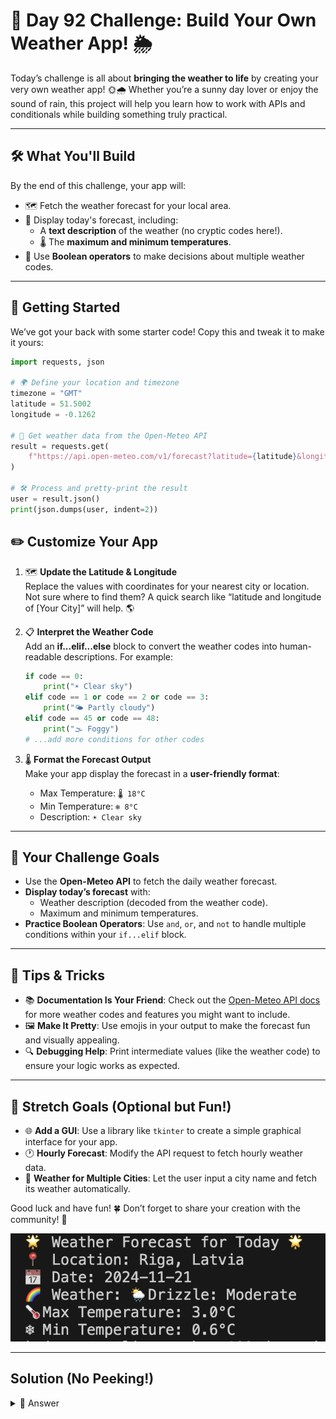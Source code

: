 # 🌟 **Day 92 Challenge: Build Your Own Weather App!** 🌦️

Today’s challenge is all about **bringing the weather to life** by creating your very own weather app! 🌞🌧️ Whether you’re a sunny day lover or enjoy the sound of rain, this project will help you learn how to work with APIs and conditionals while building something truly practical.

---

## 🛠️ **What You'll Build**
By the end of this challenge, your app will:
- 🗺️ Fetch the weather forecast for your local area.
- 📅 Display today's forecast, including:
  - A **text description** of the weather (no cryptic codes here!).
  - 🌡️ The **maximum and minimum temperatures**.
- 🧠 Use **Boolean operators** to make decisions about multiple weather codes.

---

## 🚀 **Getting Started**
We’ve got your back with some starter code! Copy this and tweak it to make it yours:

```python
import requests, json

# 🌍 Define your location and timezone
timezone = "GMT"
latitude = 51.5002
longitude = -0.1262

# 🔗 Get weather data from the Open-Meteo API
result = requests.get(
    f"https://api.open-meteo.com/v1/forecast?latitude={latitude}&longitude={longitude}&daily=weathercode,temperature_2m_max,temperature_2m_min&timezone={timezone.upper()}"
)

# 🛠️ Process and pretty-print the result
user = result.json()
print(json.dumps(user, indent=2))
```

## ✏️ **Customize Your App**
1. 🗺️ **Update the Latitude & Longitude**  
   Replace the values with coordinates for your nearest city or location. Not sure where to find them? A quick search like “latitude and longitude of [Your City]” will help. 🌎

2. 📋 **Interpret the Weather Code**  
   Add an **if...elif...else** block to convert the weather codes into human-readable descriptions. For example:
   ```python
   if code == 0:
       print("☀️ Clear sky")
   elif code == 1 or code == 2 or code == 3:
       print("🌤️ Partly cloudy")
   elif code == 45 or code == 48:
       print("🌫️ Foggy")
   # ...add more conditions for other codes
   ```

3. 🌡️ **Format the Forecast Output**  
   Make your app display the forecast in a **user-friendly format**:
   - Max Temperature: `🌡️ 18°C`
   - Min Temperature: `❄️ 8°C`
   - Description: `☀️ Clear sky`

---

## 🌟 **Your Challenge Goals**
- Use the **Open-Meteo API** to fetch the daily weather forecast.  
- **Display today’s forecast** with:
  - Weather description (decoded from the weather code).
  - Maximum and minimum temperatures.
- **Practice Boolean Operators**: Use `and`, `or`, and `not` to handle multiple conditions within your `if...elif` block.

---

## 🧠 **Tips & Tricks**
- 📚 **Documentation Is Your Friend**: Check out the [Open-Meteo API docs](https://open-meteo.com) for more weather codes and features you might want to include.
- 🖼️ **Make It Pretty**: Use emojis in your output to make the forecast fun and visually appealing.  
- 🔍 **Debugging Help**: Print intermediate values (like the weather code) to ensure your logic works as expected.

---

## 🎯 **Stretch Goals** (Optional but Fun!)
- 🌐 **Add a GUI**: Use a library like `tkinter` to create a simple graphical interface for your app.
- 🕐 **Hourly Forecast**: Modify the API request to fetch hourly weather data.
- 🌈 **Weather for Multiple Cities**: Let the user input a city name and fetch its weather automatically.

Good luck and have fun! 🍀 Don’t forget to share your creation with the community! 🚀

<img id="image" src="assets/day92_1.png" alt="day92 image" width="690">

---

## Solution (No Peeking!)

<details>
<summary>👀 Answer</summary>

```python
import requests
from datetime import datetime

# 🌍 Define your location and timezone
timezone = "Europe/Riga"
latitude = 56.9496
longitude = 24.1052
location_name = "Riga, Latvia"  # Add your location name here

# 🔗 Fetch weather data from the Open-Meteo API
result = requests.get(
    f"https://api.open-meteo.com/v1/forecast?latitude={latitude}&longitude={longitude}&daily=weathercode,temperature_2m_max,temperature_2m_min&timezone={timezone}"
)

# Check if the API call was successful
if result.status_code == 200:
    weather_data = result.json()
    daily_forecast = weather_data['daily']

    # Get today's date in ISO format
    today = datetime.now().strftime('%Y-%m-%d')

    # Find the index of today's date in the forecast data
    if today in daily_forecast['time']:
        today_index = daily_forecast['time'].index(today)

        # Get the weather code, max temperature, and min temperature for today
        weather_code = daily_forecast['weathercode'][today_index]
        max_temperature = daily_forecast['temperature_2m_max'][today_index]
        min_temperature = daily_forecast['temperature_2m_min'][today_index]

        # Weather code meanings
        weather_codes = {
            0: "☀️ Clear sky",
            1: "🌤️ Mainly clear",
            2: "⛅ Partly cloudy",
            3: "☁️ Overcast",
            45: "🌫️ Foggy",
            48: "🌫️ Depositing rime fog",
            51: "🌦️ Drizzle: Light",
            53: "🌦️ Drizzle: Moderate",
            55: "🌦️ Drizzle: Dense intensity",
            61: "🌧️ Rain: Slight",
            63: "🌧️ Rain: Moderate",
            65: "🌧️ Rain: Heavy",
            71: "🌨️ Snow fall: Slight",
            73: "🌨️ Snow fall: Moderate",
            75: "🌨️ Snow fall: Heavy",
            80: "🌧️ Rain showers: Slight",
            81: "🌧️ Rain showers: Moderate",
            82: "🌧️ Rain showers: Violent",
            95: "⛈️ Thunderstorm: Slight or moderate",
            96: "⛈️ Thunderstorm with hail: Slight",
            99: "⛈️ Thunderstorm with hail: Heavy",
        }

        # Display the forecast for today
        print("🌟 Weather Forecast for Today 🌟")
        print(f"📍 Location: {location_name}")
        print(f"📅 Date: {today}")
        print(f"🌈 Weather: {weather_codes.get(weather_code, 'Unknown')}")
        print(f"🌡️ Max Temperature: {max_temperature}°C")
        print(f"❄️ Min Temperature: {min_temperature}°C")
    else:
        print("⚠️ Today's weather data is not available in the API response.")
else:
    print(f"❌ Failed to fetch weather data. HTTP Status Code: {result.status_code}")
```

</details>